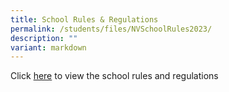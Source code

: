 ```yaml
---
title: School Rules & Regulations
permalink: /students/files/NVSchoolRules2023/
description: ""
variant: markdown
---
```

Click [here](/files/For%20Students/School_Rules_and_Regulations__2025_.pdf) to view the school rules and regulations